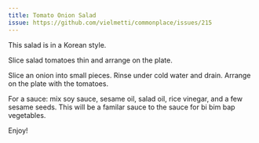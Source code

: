 ```yaml
---
title: Tomato Onion Salad
issue: https://github.com/vielmetti/commonplace/issues/215
---
```

This salad is in a Korean style.

Slice salad tomatoes thin and arrange on the plate.

Slice an onion into small pieces.
Rinse under cold water and drain.
Arrange on the plate with the tomatoes.

For a sauce: mix soy sauce, sesame oil,
salad oil, rice vinegar, and a few sesame
seeds. This will be a familar sauce to
the sauce for bi bim bap vegetables.

Enjoy!
